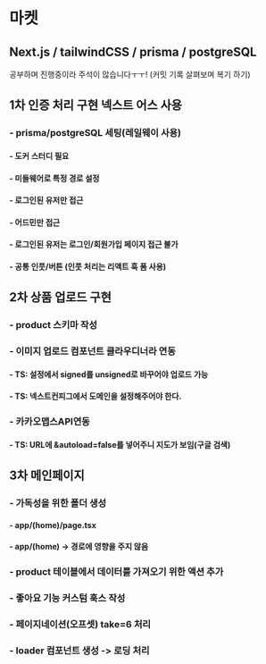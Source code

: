# 마켓

## Next.js / tailwindCSS / prisma / postgreSQL

공부하며 진행중이라 주석이 많습니다ㅜㅜ!
(커밋 기록 살펴보며 복기 하기)

## 1차 인증 처리 구현 넥스트 어스 사용

### - prisma/postgreSQL 세팅(레일웨이 사용)

#### - 도커 스터디 필요

#### - 미들웨어로 특정 경로 설정

#### - 로그인된 유저만 접근

#### - 어드민만 접근

#### - 로그인된 유저는 로그인/회원가입 페이지 접근 불가

#### - 공통 인풋/버튼 (인풋 처리는 리액트 훅 폼 사용)

## 2차 상품 업로드 구현

### - product 스키마 작성

### - 이미지 업로드 컴포넌트 클라우디너라 연동

#### - TS: 설정에서 signed를 unsigned로 바꾸어야 업로드 가능

#### - TS: 넥스트컨피그에서 도메인을 설정해주어야 한다.

### - 카카오맵스API연동

#### - TS: URL에 &autoload=false를 넣어주니 지도가 보임(구글 검색)

## 3차 메인페이지

### - 가독성을 위한 폴더 생성

#### - app/(home)/page.tsx

#### - app/(home) -> 경로에 영향을 주지 않음

### - product 테이블에서 데이터를 가져오기 위한 액션 추가

### - 좋아요 기능 커스텀 훅스 작성

### - 페이지네이션(오프셋) take=6 처리

### - loader 컴포넌트 생성 -> 로딩 처리
